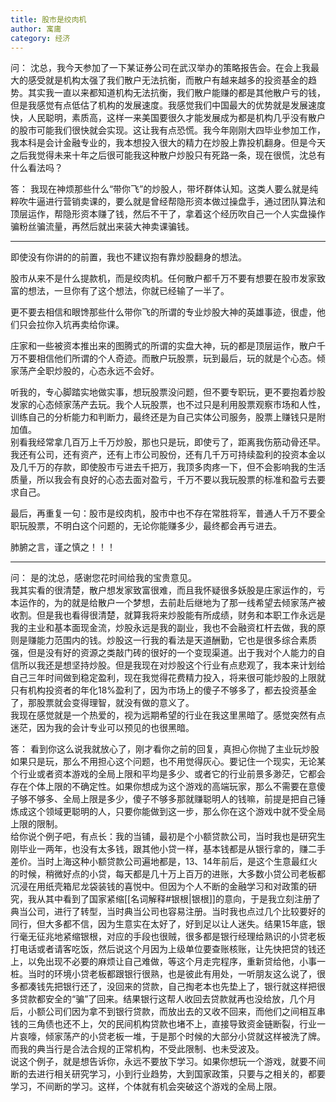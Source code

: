 ```yaml
--- 
title: 股市是绞肉机
author: 寓庸
category: 经济
---
```


问：
沈总，我今天参加了一下某证券公司在武汉举办的策略报告会。在会上我最大的感受就是机构太强了我们散户无法抗衡，而散户有越来越多的投资基金的趋势。其实我一直以来都知道机构无法抗衡，我们散户能赚的都是其他散户亏的钱，但是我感觉有点低估了机构的发展速度。我感觉我们中国最大的优势就是发展速度快，人民聪明，素质高，这样一来美国要很久才能发展成为都是机构几乎没有散户的股市可能我们很快就会实现。这让我有点恐慌。我今年刚刚大四毕业参加工作，我本科是会计金融专业的，我本想投入很大的精力在炒股上靠投机翻身。但是今天之后我觉得未来十年之后很可能我这种散户炒股只有死路一条，现在很慌，沈总有什么看法吗？

答：
我现在神烦那些什么“带你飞”的炒股人，带坏群体认知。这类人要么就是纯粹吹牛逼进行营销卖课的，要么就是曾经帮隐形资本做过操盘手，通过团队算法和顶层运作，帮隐形资本赚了钱，然后不干了，拿着这个经历吹自己一个人实盘操作骗粉丝骗流量，再然后就出来装大神卖课骗钱。
***

即使没有你讲的的前置，我也不建议抱有靠炒股翻身的想法。  
  
股市从来不是什么提款机，而是绞肉机。任何散户都千万不要有想要在股市发家致富的想法，一旦你有了这个想法，你就已经输了一半了。  
  
更不要去相信和眼馋那些什么带你飞的所谓的专业炒股大神的英雄事迹，很虚，他们只会拉你入坑再卖给你课。  
  
庄家和一些被资本推出来的图腾式的所谓的实盘大神，玩的都是顶层运作，散户千万不要相信他们所谓的个人奇迹。而散户玩股票，玩到最后，玩的就是个心态。倾家荡产全职炒股的，心态永远不会好。  
  
听我的，专心脚踏实地做实事，想玩股票没问题，但不要专职玩，更不要抱着炒股发家的心态倾家荡产去玩。我个人玩股票，也不过只是利用股票观察市场和人性，训练自己的分析能力和判断力，最终还是为自己实体公司服务，股票上赚钱只是附加值。  
别看我经常拿几百万上千万炒股，那也只是玩，即使亏了，距离我伤筋动骨还早。我还有公司，还有资产，还有上市公司股份，还有几千万可持续盈利的投资本金以及几千万的存款，即使股市亏进去千把万，我顶多肉疼一下，但不会影响我的生活质量，所以我会有良好的心态去面对盈亏，千万不要以我玩股票的标准和盈亏去要求自己。  
  
最后，再重复一句：股市是绞肉机，股市中也不存在常胜将军，普通人千万不要全职玩股票，不明白这个问题的，无论你能赚多少，最终都会再亏进去。  
  
肺腑之言，谨之慎之！！！
***

问：
是的沈总，感谢您花时间给我的宝贵意见。  
我其实看的很清楚，散户想发家致富很难，而且我怀疑很多妖股是庄家运作的，亏本运作的，为的就是给散户一个梦想，去前赴后继地为了那一线希望去倾家荡产被收割。但是我也看得很清楚，就算我将来炒股能有所成绩，财务和本职工作永远是我的主业和基本面现金流，炒股永远是我的副业，我也不会融资杠杆去做，我的原则是赚能力范围内的钱。炒股这一行我的看法是天道酬勤，它也是很多综合素质强，但是没有好的资源之类敲门砖的很好的一个变现渠道。出于我对个人能力的自信所以我还是想坚持炒股。但是我现在对炒股这个行业有点悲观了，我本来计划给自己三年时间做到稳定盈利，现在我觉得花费精力投入，将来很可能炒股的上限就只有机构投资者的年化18%盈利了，因为市场上的傻子不够多了，都去投资基金了，那股票就会变得理智，就没有做的意义了。  
我现在感觉就是一个热爱的，视为远期希望的行业在我这里黑暗了。感觉突然有点迷茫，因为我的会计专业可以预见的也很黑暗。

答：
看到你这么说我就放心了，刚才看你之前的回复，真担心你抛了主业玩炒股  
如果只是玩，那么不用担心这个问题，也不用觉得灰心。要记住一个现实，无论某个行业或者资本游戏的全局上限和平均是多少、或者它的行业前景多渺茫，它都会存在个体上限的不确定性。如果你想成为这个游戏的高端玩家，那么不需要在意傻子够不够多、全局上限是多少，傻子不够多那就赚聪明人的钱嘛，前提是把自己锤炼成这个领域更聪明的人，只要你能做到这一步，那么你在这个游戏中就不受全局上限的限制。  
给你说个例子吧，有点长：我的当铺，最初是个小额贷款公司，当时我也是研究生刚毕业一两年，也没有太多钱，跟其他小贷一样，基本钱都是从银行拿的，赚二手差价。当时上海这种小额贷款公司遍地都是，13、14年前后，是这个生意最红火的时候，稍微好点的小贷，每天都是几十万上百万的进账，大多数小贷公司老板都沉浸在用纸壳箱尼龙袋装钱的喜悦中。但因为个人不断的金融学习和对政策的研究，我从其中看到了国家紧缩[[名词解释#银根|银根]]的意向，于是我立刻注册了典当公司，进行了转型，当时典当公司也容易注册。当时我也点过几个比较要好的同行，但大多都不信，因为生意实在太好了，好到足以让人迷失。结果15年底，银行毫无征兆地紧缩银根，对应的手段也很贼，很多都是银行经理给熟识的小贷老板打电话或者请客吃饭，然后说这个月因为上级单位要查账核账，让先快把贷的钱还上，以免出现不必要的麻烦让自己难做，等这个月走完程序，重新贷给他，小事一桩。当时的环境小贷老板都跟银行很熟，也是彼此有用处，一听朋友这么说了，很多都凑钱先把银行还了，没回来的贷款，自己掏老本也先垫上了，银行就这样把很多贷款都安全的“骗”了回来。结果银行这帮人收回去贷款就再也没给放，几个月后，小额公司们因为拿不到银行贷款，而放出去的又收不回来，而他们之间相互串钱的三角债也还不上，欠的民间机构贷款也堵不上，直接导致资金链断裂，行业一片哀嚎，倾家荡产的小贷老板一堆，于是那个时候的大部分小贷就这样被洗了牌。而我的典当行是合法合规的正常机构，不受此限制、也未受波及。  
说这个例子，就是想告诉你，永远不要放下学习。如果你想玩一个游戏，就要不间断的去进行相关研究学习，小到行业趋势，大到国家政策，只要与之相关的，都要学习，不间断的学习。这样，个体就有机会突破这个游戏的全局上限。